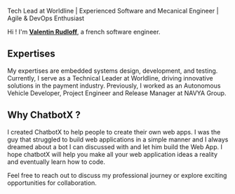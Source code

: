 Tech Lead at Worldline | Experienced Software and Mecanical Engineer | Agile & DevOps Enthusiast

Hi ! I'm **[Valentin Rudloff](https://www.linkedin.com/in/rudloffvalentin/)**, a french software engineer.

## Expertises

My expertises are embedded systems design, development, and testing. Currently, I serve as a Technical Leader at Worldline, driving innovative solutions in the payment industry. Previously, I worked as an Autonomous Vehicle Developer, Project Engineer and Release Manager at NAVYA Group.

## Why ChatbotX ?

I created ChatbotX to help people to create their own web apps. I was the guy that struggled to build web applications in a simple manner and I always dreamed about a bot I can discussed with and let him build the Web App. I hope chatbotX will help you make all your web application ideas a reality and eventually learn how to code.


Feel free to reach out to discuss my professional journey or explore exciting opportunities for collaboration.